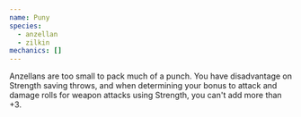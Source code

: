 ```yaml
---
name: Puny
species:
  - anzellan
  - zilkin
mechanics: []
---
```

Anzellans are too small to pack much of a punch. You have disadvantage on Strength saving throws, and when determining your bonus to attack and damage rolls for weapon attacks using Strength, you can't add more than +3.
